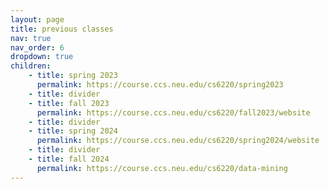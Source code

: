 ```yaml
---
layout: page
title: previous classes
nav: true
nav_order: 6
dropdown: true
children: 
    - title: spring 2023
      permalink: https://course.ccs.neu.edu/cs6220/spring2023
    - title: divider
    - title: fall 2023
      permalink: https://course.ccs.neu.edu/cs6220/fall2023/website
    - title: divider
    - title: spring 2024
      permalink: https://course.ccs.neu.edu/cs6220/spring2024/website
    - title: divider
    - title: fall 2024
      permalink: https://course.ccs.neu.edu/cs6220/data-mining
---
```

